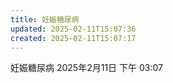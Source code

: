 ```yaml
---
title: 妊娠糖尿病
updated: 2025-02-11T15:07:36
created: 2025-02-11T15:07:17
---
```


妊娠糖尿病
2025年2月11日
下午 03:07
